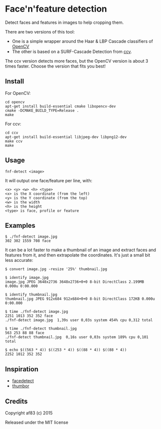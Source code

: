 Face'n'feature detection
========================

Detect faces and features in images to help cropping them.

There are two versions of this tool:

- One is a simple wrapper around the Haar & LBP Cascade classifiers of
  [OpenCV](http://opencv.org/)
- The other is based on a SURF-Cascade Detection from
  [ccv](http://libccv.org/).

The ccv version detects more faces, but the OpenCV version is about 3 times
faster. Choose the version that fits you best!


Install
-------

For OpenCV:

```
cd opencv
apt-get install build-essential cmake libopencv-dev
cmake -DCMAKE_BUILD_TYPE=Release .
make
```

For ccv:

```
cd ccv
apt-get install build-essential libjpeg-dev libpng12-dev
make ccv
make
```


Usage
-----

```
fnf-detect <image>
```

It will output one face/feature per line, with:

```
<x> <y> <w> <h> <type>
<x> is the X coordinate (from the left)
<y> is the Y coordinate (from the top)
<w> is the width
<h> is the height
<type> is face, profile or feature
```


Examples
--------

```
$ ./fnf-detect image.jpg
302 302 1559 708 face
```

It can be a lot faster to make a thumbnail of an image and extract faces and
features from it, and then extrapolate the coordinates. It's just a small bit
less accurate:

```
$ convert image.jpg -resize '25%' thumbnail.jpg

$ identify image.jpg
image.jpg JPEG 3648x2736 3648x2736+0+0 8-bit DirectClass 2.199MB 0.000u 0:00.000

$ identify thumbnail.jpg
thumbnail.jpg JPEG 912x684 912x684+0+0 8-bit DirectClass 172KB 0.000u 0:00.000

$ time ./fnf-detect image.jpg
2251 1013 352 352 face
./fnf-detect image.jpg  1,39s user 0,03s system 454% cpu 0,312 total

$ time ./fnf-detect thumbnail.jpg
563 253 88 88 face
./fnf-detect thumbnail.jpg  0,16s user 0,03s system 189% cpu 0,101 total

$ echo $((563 * 4)) $((253 * 4)) $((88 * 4)) $((88 * 4))
2252 1012 352 352
```


Inspiration
-----------

* [facedetect](http://www.thregr.org/~wavexx/software/facedetect/)
* [thumbor](https://github.com/thumbor/thumbor/wiki/Detection-algorithms)


Credits
-------

Copyright af83 (c) 2015

Released under the MIT license
